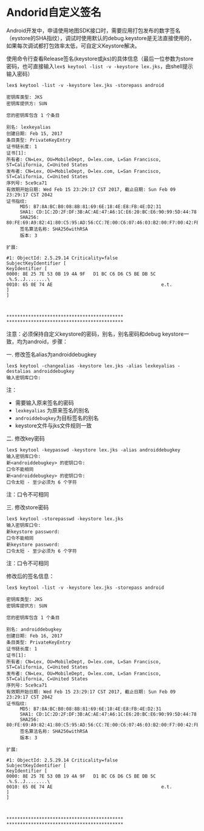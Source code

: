 Andorid自定义签名
===

Android开发中，申请使用地图SDK接口时，需要应用打包发布的数字签名（eystore的SHA指纹），调试时使用默认的debug.keystore是无法直接使用的，如果每次调试都打包效率太低，可自定义Keystore解决。

使用命令行查看Release签名(keystore或jks)的具体信息（最后一位参数为store密码，也可直接输入`lex$ keytool -list -v -keystore lex.jks`，由shell提示输入密码）

```
lex$ keytool -list -v -keystore lex.jks -storepass android

密钥库类型: JKS
密钥库提供方: SUN

您的密钥库包含 1 个条目

别名: lexkeyalias
创建日期: Feb 15, 2017
条目类型: PrivateKeyEntry
证书链长度: 1
证书[1]:
所有者: CN=Lex, OU=MobileDept, O=lex.com, L=San Francisco, ST=California, C=United States
发布者: CN=Lex, OU=MobileDept, O=lex.com, L=San Francisco, ST=California, C=United States
序列号: 5ce9ca71
有效期开始日期: Wed Feb 15 23:29:17 CST 2017, 截止日期: Sun Feb 09 23:29:17 CST 2042
证书指纹:
	 MD5: B7:8A:BC:B0:08:8B:81:69:6E:18:4E:E8:FB:4E:D2:31
	 SHA1: CD:1C:2D:2F:DF:3B:AC:AE:47:A6:1C:E6:20:BC:E6:90:99:5D:44:78
	 SHA256: 80:FE:69:A9:82:41:80:C5:95:AD:56:CC:7E:00:C6:07:46:03:B2:00:F7:00:42:FB:37:B9:96:33:17:70:EB:A2
	 签名算法名称: SHA256withRSA
	 版本: 3

扩展: 

#1: ObjectId: 2.5.29.14 Criticality=false
SubjectKeyIdentifier [
KeyIdentifier [
0000: 8E 25 7E 53 0B 19 4A 9F   D1 BC C6 D6 C5 BE DB 5C  .%.S..J........\
0010: 65 0E 74 AE                                        e.t.
]
]



*******************************************
*******************************************
```

注意：必须保持自定义keystore的密码，别名，别名密码和debug keystore一致，均为android，步骤：


一. 修改签名alias为androiddebugkey

```
lex$ keytool -changealias -keystore lex.jks -alias lexkeyalias -destalias androiddebugkey
输入密钥库口令:  
```

注：

- 需要输入原来签名的密码
- `lexkeyalias` 为原来签名的别名
- `androiddebugkey`为目标签名的别名
- keystore文件与jks文件规则一致

二. 修改key密码

```
lex$ keytool -keypasswd -keystore lex.jks -alias androiddebugkey
输入密钥库口令:  
新<androiddebugkey> 的密钥口令: 
口令不能相同
新<androiddebugkey> 的密钥口令: 
口令太短 - 至少必须为 6 个字符
```

注：口令不可相同

三. 修改store密码

```
lex$ keytool -storepasswd -keystore lex.jks
输入密钥库口令:  
新keystore password: 
口令不能相同
新keystore password: 
口令太短 - 至少必须为 6 个字符
```
注：口令不可相同

修改后的签名信息：

```
lex$ keytool -list -v -keystore lex.jks -storepass android

密钥库类型: JKS
密钥库提供方: SUN

您的密钥库包含 1 个条目

别名: androiddebugkey
创建日期: Feb 16, 2017
条目类型: PrivateKeyEntry
证书链长度: 1
证书[1]:
所有者: CN=Lex, OU=MobileDept, O=lex.com, L=San Francisco, ST=California, C=United States
发布者: CN=Lex, OU=MobileDept, O=lex.com, L=San Francisco, ST=California, C=United States
序列号: 5ce9ca71
有效期开始日期: Wed Feb 15 23:29:17 CST 2017, 截止日期: Sun Feb 09 23:29:17 CST 2042
证书指纹:
	 MD5: B7:8A:BC:B0:08:8B:81:69:6E:18:4E:E8:FB:4E:D2:31
	 SHA1: CD:1C:2D:2F:DF:3B:AC:AE:47:A6:1C:E6:20:BC:E6:90:99:5D:44:78
	 SHA256: 80:FE:69:A9:82:41:80:C5:95:AD:56:CC:7E:00:C6:07:46:03:B2:00:F7:00:42:FB:37:B9:96:33:17:70:EB:A2
	 签名算法名称: SHA256withRSA
	 版本: 3

扩展: 

#1: ObjectId: 2.5.29.14 Criticality=false
SubjectKeyIdentifier [
KeyIdentifier [
0000: 8E 25 7E 53 0B 19 4A 9F   D1 BC C6 D6 C5 BE DB 5C  .%.S..J........\
0010: 65 0E 74 AE                                        e.t.
]
]



*******************************************
*******************************************


```